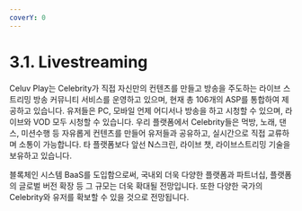 ```yaml
---
coverY: 0
---
```


# 3.1. Livestreaming



&#x20;Celuv Play는 Celebrity가 직접 자신만의 컨텐츠를 만들고 방송을 주도하는 라이브 스트리밍 방송 커뮤니티 서비스를 운영하고 있으며, 현재 총 106개의 ASP를 통합하여 제공하고 있습니다. 유저들은 PC, 모바일 언제 어디서나 방송을 하고 시청할 수 있으며, 라이브와 VOD 모두 시청할 수 있습니다. 우리 플랫폼에서 Celebrity들은 먹방, 노래, 댄스, 미션수행 등 자유롭게 컨텐츠를 만들어 유저들과 공유하고, 실시간으로 직접 교류하며 소통이 가능합니다. 타 플랫폼보다 앞선 N스크린, 라이브 챗, 라이브스트리밍 기술을 보유하고 있습니다.

&#x20;블록체인 시스템 BaaS를 도입함으로써, 국내외 더욱 다양한 플랫폼과 파트너십, 플랫폼의 글로벌 버전 확장 등 그 규모는 더욱 확대될 전망입니다. 또한 다양한 국가의 Celebrity와 유저를 확보할 수 있을 것으로 전망됩니다.

